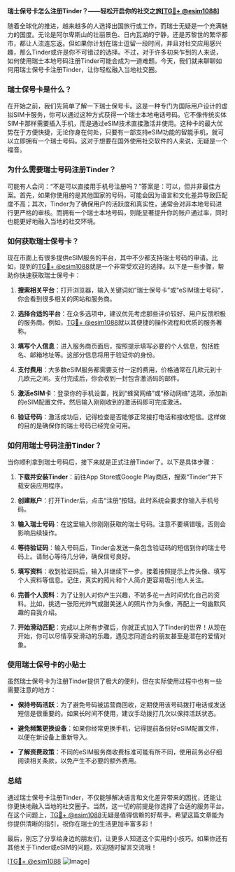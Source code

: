 **瑞士保号卡怎么注册Tinder？——轻松开启你的社交之旅[[TG💪+ @esim1088](https://t.me/s/esim1088)]**

随着全球化的推进，越来越多的人选择出国旅行或工作，而瑞士无疑是一个充满魅力的国度。无论是阿尔卑斯山的壮丽景色、日内瓦湖的宁静，还是苏黎世的繁华都市，都让人流连忘返。但如果你计划在瑞士逗留一段时间，并且对社交应用感兴趣，那么Tinder或许是你不可错过的选择。不过，对于许多初来乍到的人来说，如何使用瑞士本地号码注册Tinder可能会成为一道难题。今天，我们就来聊聊如何用瑞士保号卡注册Tinder，让你轻松融入当地社交圈。

### **瑞士保号卡是什么？**
在开始之前，我们先简单了解一下瑞士保号卡。这是一种专门为国际用户设计的虚拟SIM卡服务，你可以通过这种方式获得一个瑞士本地电话号码。它不像传统实体SIM卡那样需要插入手机，而是通过eSIM技术直接激活并使用。这种卡的最大优势在于方便快捷，无论你身在何处，只要有一部支持eSIM功能的智能手机，就可以立即拥有一个瑞士号码。这对于想要在国外使用社交软件的人来说，无疑是一个福音。

### **为什么需要瑞士号码注册Tinder？**
可能有人会问：“不是可以直接用手机号注册吗？”答案是：可以，但并非最佳方案。首先，如果你使用的是其他国家的号码，可能会因为语言和文化差异导致匹配度不高；其次，Tinder为了确保用户的活跃度和真实性，通常会对非本地号码进行更严格的审核。而拥有一个瑞士本地号码，则能显著提升你的账户通过率，同时也能更好地融入当地的社交环境。

### **如何获取瑞士保号卡？**
现在市面上有很多提供eSIM服务的平台，其中不少都支持瑞士号码的申请。比如，提到的[TG💪+ @esim1088](https://t.me/s/esim1088)就是一个非常受欢迎的选择。以下是一些步骤，帮助你快速获取瑞士保号卡：

1. **搜索相关平台**：打开浏览器，输入关键词如“瑞士保号卡”或“eSIM瑞士号码”，你会看到很多相关的网站和服务商。
   
2. **选择合适的平台**：在众多选项中，建议优先考虑那些评价较好、用户反馈积极的服务商。例如，[TG💪+ @esim1088](https://t.me/s/esim1088)就以其便捷的操作流程和优质的服务著称。

3. **填写个人信息**：进入服务商页面后，按照提示填写必要的个人信息，包括姓名、邮箱地址等。这部分信息将用于验证你的身份。

4. **支付费用**：大多数eSIM服务都需要支付一定的费用，价格通常在几欧元到十几欧元之间。支付完成后，你会收到一封包含激活码的邮件。

5. **激活eSIM卡**：登录你的手机设置，找到“蜂窝网络”或“移动网络”选项，添加新的eSIM配置文件。然后输入刚刚收到的激活码即可完成激活。

6. **验证号码**：激活成功后，记得检查是否能够正常接打电话和接收短信。这样做的目的是确保你的瑞士号码已经完全可用。

### **如何用瑞士号码注册Tinder？**
当你顺利拿到瑞士号码后，接下来就是正式注册Tinder了。以下是具体步骤：

1. **下载并安装Tinder**：前往App Store或Google Play商店，搜索“Tinder”并下载安装应用程序。

2. **创建账户**：打开Tinder后，点击“注册”按钮。此时系统会要求你输入手机号码。

3. **输入瑞士号码**：在这里输入你刚刚获取的瑞士号码。注意不要填错哦，否则会影响后续操作。

4. **等待验证码**：输入号码后，Tinder会发送一条包含验证码的短信到你的瑞士号码上。请耐心等待几分钟，确保信号良好。

5. **填写资料**：收到验证码后，输入并继续下一步。接着按照提示上传头像、填写个人资料等信息。记住，真实的照片和个人简介更容易吸引他人关注。

6. **完善个人资料**：为了让别人对你产生兴趣，不妨多花一点时间优化自己的资料。比如，挑选一张阳光帅气或甜美迷人的照片作为头像，再配上一句幽默风趣的自我介绍。

7. **开始滑动匹配**：完成以上所有步骤后，你就正式加入了Tinder的世界！从现在开始，你可以尽情享受滑动的乐趣，遇见志同道合的朋友甚至是潜在的爱情对象。

### **使用瑞士保号卡的小贴士**
虽然瑞士保号卡为注册Tinder提供了极大的便利，但在实际使用过程中也有一些需要注意的地方：

- **保持号码活跃**：为了避免号码被运营商回收，定期使用该号码拨打电话或发送短信是很重要的。如果长时间不使用，建议手动拨打几次以保持活跃状态。
  
- **避免频繁更换设备**：如果你经常更换手机，记得提前备份好eSIM配置文件，以便在新设备上重新导入。

- **了解资费政策**：不同的eSIM服务商收费标准可能有所不同，使用前务必仔细阅读相关条款，以免产生不必要的额外费用。

### **总结**
通过瑞士保号卡注册Tinder，不仅能够解决语言和文化差异带来的困扰，还能让你更快地融入当地的社交圈子。当然，这一切的前提是你选择了合适的服务平台。在这个问题上，[TG💪+ @esim1088](https://t.me/s/esim1088)无疑是值得信赖的好帮手。希望这篇文章能为你提供清晰的指引，祝你在瑞士的生活更加丰富多彩！

最后，别忘了分享给身边的朋友们，让更多人知道这个实用的小技巧。如果你还有其他关于Tinder或eSIM的问题，欢迎随时留言交流哦！

[[TG💪+ @esim1088](https://t.me/s/esim1088) ![Image](https://i.postimg.cc/4NQfJmqS/Snipaste-2025-05-13-00-14-12.png)]